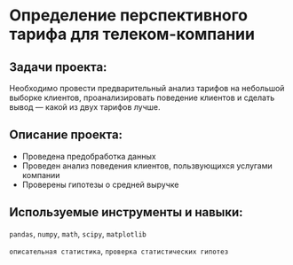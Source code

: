 # Определение перспективного тарифа для телеком-компании

## Задачи проекта:

Необходимо провести предварительный анализ тарифов на небольшой выборке клиентов, проанализировать поведение клиентов и сделать вывод — какой из двух тарифов лучше.

## Описание проекта:

* Проведена предобработка данных
* Проведен анализ поведения клиентов, пользвующихся услугами компании
* Проверены гипотезы о средней выручке

## Используемые инструменты и навыки:
`pandas`, `numpy`, `math`, `scipy`, `matplotlib`

`описательная статистика`, `проверка статистических гипотез`

